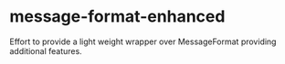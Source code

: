 # message-format-enhanced
Effort to provide a light weight wrapper over MessageFormat providing additional features.
